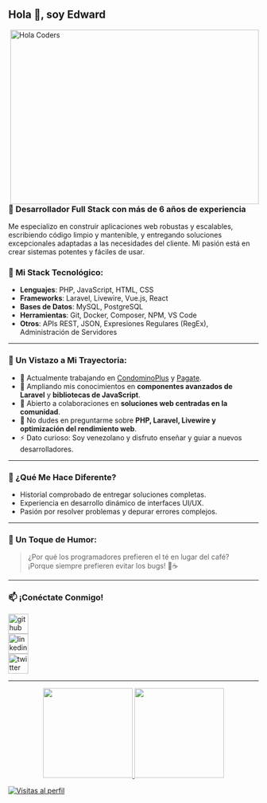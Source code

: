 ## Hola 👋, soy Edward

<img align="right" src="https://www.google.com/url?sa=i&url=https%3A%2F%2Fwww.reddit.com%2Fr%2FPixelArt%2Fcomments%2Fx87lsd%2Fsoftware_developer_by_day_pixel_artist_by_night%2F&psig=AOvVaw1pwR73hBGhul8xMLWpmM_-&ust=1731799333824000&source=images&cd=vfe&opi=89978449&ved=0CBMQjRxqFwoTCNjS1Li934kDFQAAAAAdAAAAABAJ" alt="Hola Coders" width="500" height="350"/> 

### 🚀 Desarrollador Full Stack con más de 6 años de experiencia  

Me especializo en construir aplicaciones web robustas y escalables, escribiendo código limpio y mantenible, y entregando soluciones excepcionales adaptadas a las necesidades del cliente. Mi pasión está en crear sistemas potentes y fáciles de usar.  

### 🔧 Mi Stack Tecnológico:
- **Lenguajes**: PHP, JavaScript, HTML, CSS  
- **Frameworks**: Laravel, Livewire, Vue.js, React  
- **Bases de Datos**: MySQL, PostgreSQL  
- **Herramientas**: Git, Docker, Composer, NPM, VS Code  
- **Otros**: APIs REST, JSON, Expresiones Regulares (RegEx), Administración de Servidores  

---

### 🌟 Un Vistazo a Mi Trayectoria:
- 💼 Actualmente trabajando en [CondominoPlus](https://github.com/example-link) y [Pagate](https://github.com/example-link).  
- 🌱 Ampliando mis conocimientos en **componentes avanzados de Laravel** y **bibliotecas de JavaScript**.  
- 🤔 Abierto a colaboraciones en **soluciones web centradas en la comunidad**.  
- 💬 No dudes en preguntarme sobre **PHP, Laravel, Livewire y optimización del rendimiento web**.  
- ⚡ Dato curioso: Soy venezolano y disfruto enseñar y guiar a nuevos desarrolladores.  

---

### 🎯 ¿Qué Me Hace Diferente?
- Historial comprobado de entregar soluciones completas.  
- Experiencia en desarrollo dinámico de interfaces UI/UX.  
- Pasión por resolver problemas y depurar errores complejos.  

---

### 🤣 Un Toque de Humor:
> ¿Por qué los programadores prefieren el té en lugar del café?  
> ¡Porque siempre prefieren evitar los bugs! 🐛☕

---

### 📫 ¡Conéctate Conmigo!
[<img src='https://cdn.jsdelivr.net/npm/simple-icons@3.0.1/icons/github.svg' alt='github' height='40'>](https://github.com/your-profile)  
[<img src='https://cdn.jsdelivr.net/npm/simple-icons@3.0.1/icons/linkedin.svg' alt='linkedin' height='40'>](https://linkedin.com/in/your-profile)  
[<img src='https://cdn.jsdelivr.net/npm/simple-icons@3.0.1/icons/twitter.svg' alt='twitter' height='40'>](https://twitter.com/your-profile)  

---

<div align="center">
  <a href="https://github.com/your-profile">
  <img height="180em" src="https://github-readme-stats.vercel.app/api?username=your-profile&show_icons=true&include_all_commits=true&count_private=true"/>
  <img height="180em" src="https://github-readme-stats.vercel.app/api/top-langs/?username=your-profile&layout=compact&langs_count=6"/>
</div>

![Visitas al perfil](https://gpvc.arturio.dev/your-profile)

